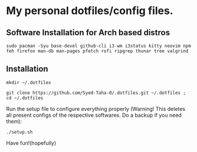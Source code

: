 # My personal dotfiles/config files.
## Software Installation for Arch based distros
```
sudo pacman -Syu base-devel github-cli i3-wm i3status kitty neovim npm feh firefox man-db man-pages pfetch rofi ripgrep thunar tree valgrind
```
## Installation
```
mkdir ~/.dotfiles
```
```
git clone https://github.com/Syed-Taha-0/.dotfiles.git ~/.dotfiles ;
cd ~/.dotfiles
```

Run the setup file to configure everything properly (Warning! This deletes all present configs of the respective softwares.
Do a backup if you need them):
```
./setup.sh
```
Have fun!(hopefully)

